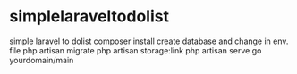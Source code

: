 # simplelaraveltodolist
simple laravel to dolist
composer install
create database and change in env. file
php artisan migrate
php artisan storage:link
php artisan serve
go yourdomain/main

